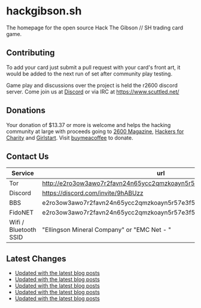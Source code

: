 # hackgibson.sh
The homepage for the open source Hack The Gibson // SH trading card game.


## Contributing

To add your card just submit a pull request with your card's front art, it would be added to the next run of set after community play testing.

Game play and discussions over the project is held the r2600 discord server. Come join us at [Discord](https://discord.com/invite/9hABUzz) or via IRC at https://www.scuttled.net/


## Donations

Your donation of $13.37 or more is welcome and helps the hacking community at large with proceeds going to [2600 Magazine](https://2600.com/), [Hackers for Charity](https://hackersforcharity.org) and [Girlstart](https://girlstart.org).  Visit [buymeacoffee](https://www.buymeacoffee.com/hackgibson.sh) to donate.


## Contact Us

Service | url
-|-
Tor | http://e2ro3ow3awo7r2favn24n65ycc2qmzkoayn5r57e3f56nvjwdcgg32ad.onion
Discord | https://discord.com/invite/9hABUzz
BBS | e2ro3ow3awo7r2favn24n65ycc2qmzkoayn5r57e3f56nvjwdcgg32ad.onion:23
FidoNET | e2ro3ow3awo7r2favn24n65ycc2qmzkoayn5r57e3f56nvjwdcgg32ad.onion:24554
Wifi / Bluetooth SSID | "Ellingson Mineral Company" or "EMC Net - <fidonet address>"

## Latest Changes
<!-- BLOG-POST-LIST:START -->
- [Updated with the latest blog posts](https://github.com/DFW2600/hackgibson.sh/commit/3e391d92f960322af0b02b816a9671a6022779db)
- [Updated with the latest blog posts](https://github.com/DFW2600/hackgibson.sh/commit/aeef4c8e3e94cef45ec349f967b03bd7ab3b1199)
- [Updated with the latest blog posts](https://github.com/DFW2600/hackgibson.sh/commit/953b66e688e753a0b45a7306270f2d7152e152c9)
- [Updated with the latest blog posts](https://github.com/DFW2600/hackgibson.sh/commit/d0dfa2b1d0872cbfb0e04c2fdb1963034bbd8902)
- [Updated with the latest blog posts](https://github.com/DFW2600/hackgibson.sh/commit/c6fa5bfe02bfc4fcbf65fd8a61cede1cca9256be)
<!-- BLOG-POST-LIST:END -->
